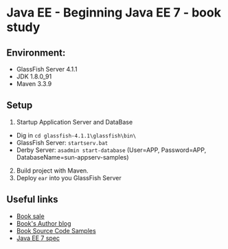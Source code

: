 # Java EE - Beginning Java EE 7 - book study

## Environment:
* GlassFish Server 4.1.1
* JDK 1.8.0_91
* Maven 3.3.9
 
## Setup
1. Startup Application Server and DataBase
  * Dig in `cd glassfish-4.1.1\glassfish\bin\`
  * GlassFish Server: `startserv.bat`
  * Derby Server: `asadmin start-database` (User=APP, Password=APP, DatabaseName=sun-appserv-samples)
2. Build project with Maven. 
3. Deploy `ear` into you GlassFish Server

## Useful links
* [Book sale](http://www.apress.com/9781430246268?gtmf=s)
* [Book's Author blog](https://antoniogoncalves.org/2013/05/29/beginning-java-ee-7-book-arriving-soon/)
* [Book Source Code Samples](https://github.com/agoncal/agoncal-book-javaee7)
* [Java EE 7 spec](https://docs.oracle.com/javaee/7/tutorial/index.html)
